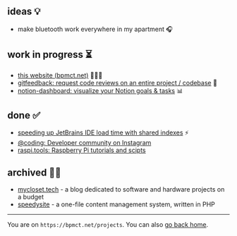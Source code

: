 ## ideas 💡

- make bluetooth work everywhere in my apartment 🎧

## work in progress ⏳

- [this website (bpmct.net)](https://github.com/bpmct/bpmct/issues) 👨🏼‍💻
- [gitfeedback: request code reviews on an entire project / codebase](https://github.com/bpmct/gitfeedback) 💬
- [notion-dashboard: visualize your Notion goals & tasks](https://github.com/victoriaslocum752/notion-dashboard) 📊

## done ✅

- [speeding up JetBrains IDE load time with shared indexes](https://github.com/bpmct/jetbrains-indexer/) ⚡
- [@coding: Developer community on Instagram](https://instagram.com/coding)
- [raspi.tools: Raspberry Pi tutorials and scipts](https://raspi.tools)

## archived 👴🏼

- [mycloset.tech](https://web.archive.org/web/20200726104400/https://mycloset.tech/resources/complete-guide-creating-home-server/) - a blog dedicated to software and hardware projects on a budget
- [speedysite](https://github.com/speedysnail6/speedysite) - a one-file content management system, written in PHP

---

You are on `https://bpmct.net/projects`. You can also [go back home](/).
